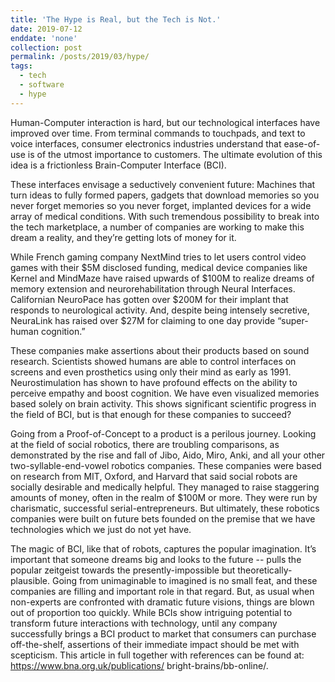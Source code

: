 ```yaml
---
title: 'The Hype is Real, but the Tech is Not.'
date: 2019-07-12
enddate: 'none'
collection: post
permalink: /posts/2019/03/hype/
tags:
  - tech
  - software
  - hype
---
```


Human-Computer interaction is hard, but our technological interfaces have improved over time. From terminal commands to touchpads, and text to voice interfaces, consumer electronics industries understand that ease-of-use is of the utmost importance to customers. The ultimate evolution of this idea is a frictionless Brain-Computer Interface (BCI).

These interfaces envisage a seductively convenient future: Machines that turn ideas to fully formed papers, gadgets that download memories so you never forget memories so you never forget, implanted devices for a wide array of medical conditions. With such tremendous possibility to break into the tech marketplace, a number of companies are working to make this dream a reality, and they’re getting lots of money for it.

While French gaming company NextMind tries to let users control video games with their $5M disclosed funding, medical device companies like Kernel and MindMaze have raised upwards of $100M to realize dreams of memory extension and neurorehabilitation through Neural Interfaces. Californian NeuroPace has gotten over $200M for their implant that responds to neurological activity. And, despite being intensely secretive, NeuraLink has raised over $27M for claiming to one day provide “super-human cognition.”

These companies make assertions about their products based on sound research. Scientists showed humans are able to control interfaces on screens and even prosthetics using only their mind as early as 1991. Neurostimulation has shown to have profound effects on the ability to perceive empathy and boost cognition. We have even visualized memories based solely on brain activity. This shows significant scientific progress in the field of BCI, but is that enough for these companies to succeed?

Going from a Proof-of-Concept to a product is a perilous journey. Looking at the field of social robotics, there are troubling comparisons, as demonstrated by the rise and fall of Jibo, Aido, Miro, Anki, and all your other two-syllable-end-vowel robotics companies. These companies were based on research from MIT, Oxford, and Harvard that said social robots are socially desirable and medically helpful. They managed to raise staggering amounts of money, often in the realm of $100M or more. They were run by charismatic, successful serial-entrepreneurs. But ultimately, these robotics companies were built on future bets founded on the premise that we have technologies which we just do not yet have.

The magic of BCI, like that of robots, captures the popular imagination. It’s important that someone dreams big and looks to the future -- pulls the popular zeitgeist towards the presently-impossible but theoretically-plausible. Going from unimaginable to imagined is no small feat, and these companies are filling and important role in that regard. But, as usual when non-experts are confronted with dramatic future visions, things are blown out of proportion too quickly. While BCIs show intriguing potential to transform future interactions with technology, until any company successfully brings a BCI product to market that consumers can purchase off-the-shelf, assertions of their immediate impact should be met with scepticism. This article in full together with references can be found at: https://www.bna.org.uk/publications/ bright-brains/bb-online/.
